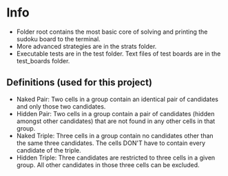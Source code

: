 # Info

* Folder root contains the most basic core of solving and printing the sudoku board to the terminal.
* More advanced strategies are in the strats folder.
* Executable tests are in the test folder. Text files of test boards are in the test_boards folder.

## Definitions (used for this project)

* Naked Pair: Two cells in a group contain an identical pair of candidates and only those two candidates.
* Hidden Pair: Two cells in a group contain a pair of candidates (hidden amongst other candidates) that are not found in any other cells in that group.
* Naked Triple: Three cells in a group contain no candidates other than the same three candidates. The cells DON'T have to contain every candidate of the triple.
* Hidden Triple: Three candidates are restricted to three cells in a given group. All other candidates in those three cells can be excluded.
